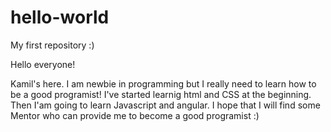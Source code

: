 # hello-world
My first repository :)

Hello everyone!

Kamil's here. I am newbie in programming but I really need to learn how to be a good programist! I've started learnig html and CSS at the beginning. Then I'am going to learn Javascript and angular. I hope that I will find some Mentor who can provide me to become a good programist :)
